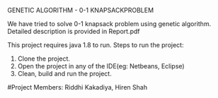 GENETIC ALGORITHM - 0-1 KNAPSACKPROBLEM

We have tried to solve 0-1 knapsack problem using genetic algorithm. Detailed description is provided in Report.pdf

This project requires java 1.8 to run.
Steps to run the project:
1.	Clone the project.
2.	Open the project in any of the IDE(eg: Netbeans, Eclipse)
3.	Clean, build and run the project.

#Project Members:
Riddhi Kakadiya, Hiren Shah

